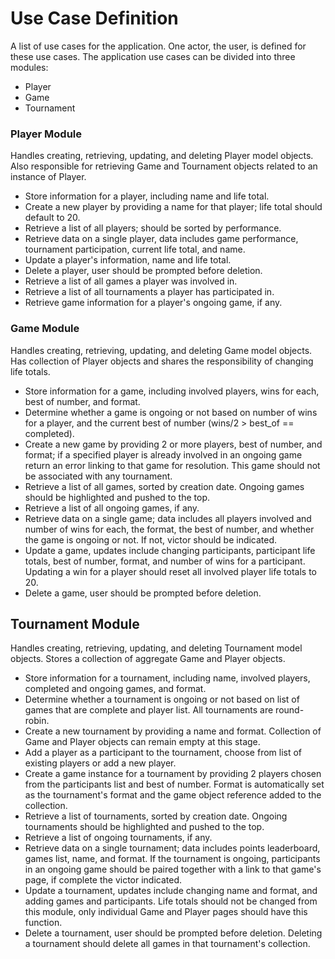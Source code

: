# Use Case Definition
A list of use cases for the application. One actor, the user, is defined for these use cases. The application use cases can be divided into three modules:

* Player
* Game
* Tournament

### Player Module
Handles creating, retrieving, updating, and deleting Player model objects. Also responsible for retrieving Game and Tournament objects related to an instance of Player.

* Store information for a player, including name and life total.
* Create a new player by providing a name for that player; life total should default to 20.
* Retrieve a list of all players; should be sorted by performance.
* Retrieve data on a single player, data includes game performance, tournament participation, current life total, and name.
* Update a player's information, name and life total.
* Delete a player, user should be prompted before deletion.
* Retrieve a list of all games a player was involved in.
* Retrieve a list of all tournaments a player has participated in.
* Retrieve game information for a player's ongoing game, if any.


### Game Module
Handles creating, retrieving, updating, and deleting Game model objects. Has collection of Player objects and shares the responsibility of changing life totals.

* Store information for a game, including involved players, wins for each, best of number, and format.
* Determine whether a game is ongoing or not based on number of wins for a player, and the current best of number (wins/2 > best_of == completed).
* Create a new game by providing 2 or more players, best of number, and format; if a specified player is already involved in an ongoing game return an error linking to that game for resolution. This game should not be associated with any tournament.
* Retrieve a list of all games, sorted by creation date. Ongoing games should be highlighted and pushed to the top.
* Retrieve a list of all ongoing games, if any.
* Retrieve data on a single game; data includes all players involved and number of wins for each, the format, the best of number, and whether the game is ongoing or not. If not, victor should be indicated.
* Update a game, updates include changing participants, participant life totals, best of number, format, and number of wins for a participant. Updating a win for a player should reset all involved player life totals to 20.
* Delete a game, user should be prompted before deletion.


## Tournament Module
Handles creating, retrieving, updating, and deleting Tournament model objects. Stores a collection of aggregate Game and Player objects.

* Store information for a tournament, including name, involved players, completed and ongoing games, and format.
* Determine whether a tournament is ongoing or not based on list of games that are complete and player list. All tournaments are round-robin.
* Create a new tournament by providing a name and format. Collection of Game and Player objects can remain empty at this stage.
* Add a player as a participant to the tournament, choose from list of existing players or add a new player.
* Create a game instance for a tournament by providing 2 players chosen from the participants list and best of number. Format is automatically set as the tournament's format and the game object reference added to the collection.
* Retrieve a list of tournaments, sorted by creation date. Ongoing tournaments should be highlighted and pushed to the top.
* Retrieve a list of ongoing tournaments, if any.
* Retrieve data on a single tournament; data includes points leaderboard, games list, name, and format. If the tournament is ongoing, participants in an ongoing game should be paired together with a link to that game's page, if complete the victor indicated.
* Update a tournament, updates include changing name and format, and adding games and participants. Life totals should not be changed from this module, only individual Game and Player pages should have this function.
* Delete a tournament, user should be prompted before deletion. Deleting a tournament should delete all games in that tournament's collection.

